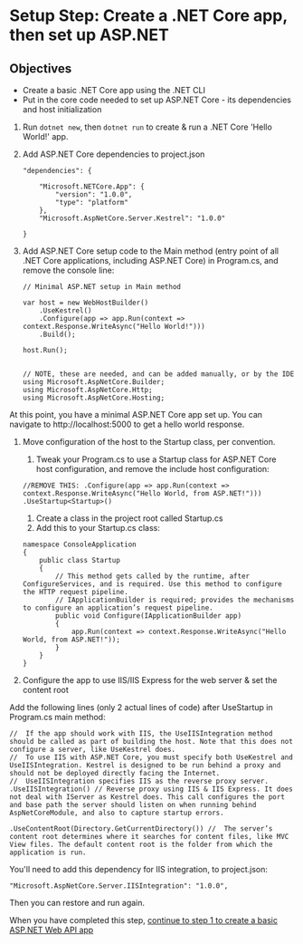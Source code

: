 # Setup Step: Create a .NET Core app, then set up ASP.NET  

## Objectives 
- Create a basic .NET Core app using the .NET CLI
- Put in the core code needed to set up ASP.NET Core - its dependencies and host initialization

1. Run `dotnet new`, then `dotnet run` to create & run a .NET Core 'Hello World!' app. 
1. Add ASP.NET Core dependencies to project.json

    ```
    "dependencies": {

        "Microsoft.NETCore.App": {
            "version": "1.0.0",
            "type": "platform"
        },
        "Microsoft.AspNetCore.Server.Kestrel": "1.0.0"
    
    }
    ```

1. Add ASP.NET Core setup code to the Main method (entry point of all .NET Core applications, including ASP.NET Core) in Program.cs, and remove the console line: 

    ```
    // Minimal ASP.NET setup in Main method

    var host = new WebHostBuilder()
        .UseKestrel()
        .Configure(app => app.Run(context => context.Response.WriteAsync("Hello World!")))
        .Build();

    host.Run();


    // NOTE, these are needed, and can be added manually, or by the IDE 
    using Microsoft.AspNetCore.Builder;
    using Microsoft.AspNetCore.Http;
    using Microsoft.AspNetCore.Hosting;
    ```

At this point, you have a minimal ASP.NET Core app set up. You can navigate to http://localhost:5000 to get a hello world response.

1. Move configuration of the host to the Startup class, per convention. 

    1. Tweak your Program.cs to use a Startup class for ASP.NET Core host configuration, and remove the include host configuration:

    ```
    //REMOVE THIS: .Configure(app => app.Run(context => context.Response.WriteAsync("Hello World, from ASP.NET!")))                    
    .UseStartup<Startup>()
    ```

    1. Create a class in the project root called Startup.cs
    1. Add this to your Startup.cs class: 

    ```
    namespace ConsoleApplication
    {
        public class Startup
        {
            // This method gets called by the runtime, after ConfigureServices, and is required. Use this method to configure the HTTP request pipeline.
            // IApplicationBuilder is required; provides the mechanisms to configure an application’s request pipeline.
            public void Configure(IApplicationBuilder app)
            {
                app.Run(context => context.Response.WriteAsync("Hello World, from ASP.NET!"));
            }
        }
    }
    ```

1. Configure the app to use IIS/IIS Express for the web server & set the content root 

Add the following lines (only 2 actual lines of code) after UseStartup in Program.cs main method: 

```        
//  If the app should work with IIS, the UseIISIntegration method should be called as part of building the host. Note that this does not configure a server, like UseKestrel does. 
//  To use IIS with ASP.NET Core, you must specify both UseKestrel and UseIISIntegration. Kestrel is designed to be run behind a proxy and should not be deployed directly facing the Internet. 
//  UseIISIntegration specifies IIS as the reverse proxy server.
.UseIISIntegration() // Reverse proxy using IIS & IIS Express. It does not deal with IServer as Kestrel does. This call configures the port and base path the server should listen on when running behind AspNetCoreModule, and also to capture startup errors. 

.UseContentRoot(Directory.GetCurrentDirectory()) //  The server’s content root determines where it searches for content files, like MVC View files. The default content root is the folder from which the application is run.
```

You'll need to add this dependency for IIS integration, to project.json: 

```
"Microsoft.AspNetCore.Server.IISIntegration": "1.0.0",
```

Then you can restore and run again. 

When you have completed this step, [continue to step 1 to create a basic ASP.NET Web API app](https://github.com/Wyntuition/aspnetcore-workshop-kit/tree/master/01-BasicApiApp)

